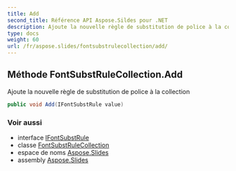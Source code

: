 ```yaml
---
title: Add
second_title: Référence API Aspose.Sildes pour .NET
description: Ajoute la nouvelle règle de substitution de police à la collection
type: docs
weight: 60
url: /fr/aspose.slides/fontsubstrulecollection/add/
---
```


## Méthode FontSubstRuleCollection.Add

Ajoute la nouvelle règle de substitution de police à la collection

```csharp
public void Add(IFontSubstRule value)
```

### Voir aussi

* interface [IFontSubstRule](../../ifontsubstrule)
* classe [FontSubstRuleCollection](../../fontsubstrulecollection)
* espace de noms [Aspose.Slides](../../fontsubstrulecollection)
* assembly [Aspose.Slides](../../../)

<!-- NE PAS MODIFIER : généré par xmldocmd pour Aspose.Slides.dll -->